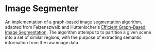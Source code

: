[1]: http://people.cs.uchicago.edu/~pff/papers/seg-ijcv.pdf

# Image Segmenter

An implementation of a graph-based image segmentation algorithm, adapted from Felzenszwalb and Huttenlocher's 
[Efficient Graph-Based Image Segmentation][1]. The algorithm attemps to to partition a given scene into a set of
similar regions, with the purpose of extracting semantic information from the raw image data.